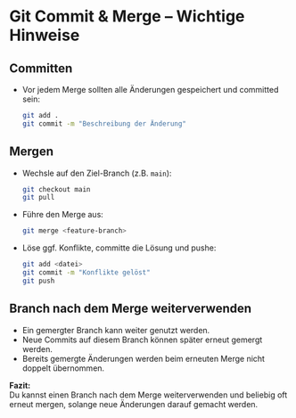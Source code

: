 # Git Commit & Merge – Wichtige Hinweise

## Committen

- Vor jedem Merge sollten alle Änderungen gespeichert und committed sein:
  ```bash
  git add .
  git commit -m "Beschreibung der Änderung"
  ```

## Mergen

- Wechsle auf den Ziel-Branch (z.B. `main`):
  ```bash
  git checkout main
  git pull
  ```
- Führe den Merge aus:
  ```bash
  git merge <feature-branch>
  ```
- Löse ggf. Konflikte, committe die Lösung und pushe:
  ```bash
  git add <datei>
  git commit -m "Konflikte gelöst"
  git push
  ```

## Branch nach dem Merge weiterverwenden

- Ein gemergter Branch kann weiter genutzt werden.
- Neue Commits auf diesem Branch können später erneut gemergt werden.
- Bereits gemergte Änderungen werden beim erneuten Merge nicht doppelt übernommen.

**Fazit:**  
Du kannst einen Branch nach dem Merge weiterverwenden und beliebig oft erneut mergen, solange neue Änderungen darauf gemacht werden.
```